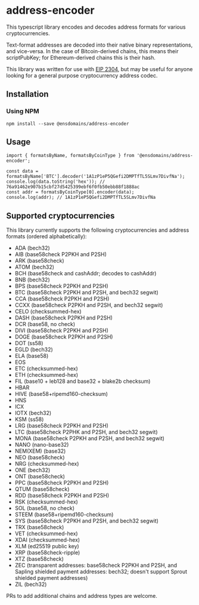 # address-encoder
This typescript library encodes and decodes address formats for various cryptocurrencies.

Text-format addresses are decoded into their native binary representations, and vice-versa. In the case of Bitcoin-derived chains, this means their scriptPubKey; for Ethereum-derived chains this is their hash.

This library was written for use with [EIP 2304](https://eips.ethereum.org/EIPS/eip-2304), but may be useful for anyone looking for a general purpose cryptocurrency address codec.

## Installation

### Using NPM

```
npm install --save @ensdomains/address-encoder
```

## Usage

```
import { formatsByName, formatsByCoinType } from '@ensdomains/address-encoder';

const data = formatsByName['BTC'].decoder('1A1zP1eP5QGefi2DMPTfTL5SLmv7DivfNa');
console.log(data.toString('hex')); // 76a91462e907b15cbf27d5425399ebf6f0fb50ebb88f1888ac
const addr = formatsByCoinType[0].encoder(data);
console.log(addr); // 1A1zP1eP5QGefi2DMPTfTL5SLmv7DivfNa
```

## Supported cryptocurrencies

This library currently supports the following cryptocurrencies and address formats (ordered alphabetically):

 - ADA (bech32)
 - AIB (base58check P2PKH and P2SH)
 - ARK (base58check)
 - ATOM (bech32)
 - BCH (base58check and cashAddr; decodes to cashAddr)
 - BNB (bech32)
 - BPS (base58check P2PKH and P2SH)
 - BTC (base58check P2PKH and P2SH, and bech32 segwit)
 - CCA (base58check P2PKH and P2SH)
 - CCXX (base58check P2PKH and P2SH, and bech32 segwit)
 - CELO (checksummed-hex)
 - DASH (base58check P2PKH and P2SH)
 - DCR (base58, no check)
 - DIVI (base58check P2PKH and P2SH)
 - DOGE (base58check P2PKH and P2SH)
 - DOT (ss58)
 - EGLD (bech32)
 - ELA (base58)
 - EOS
 - ETC (checksummed-hex)
 - ETH (checksummed-hex)
 - FIL (base10 + leb128 and base32 + blake2b checksum)
 - HBAR
 - HIVE (base58+ripemd160-checksum)
 - HNS
 - ICX
 - IOTX (bech32)
 - KSM (ss58)
 - LRG (base58check P2PKH and P2SH)
 - LTC (base58check P2PHK and P2SH, and bech32 segwit)
 - MONA (base58check P2PKH and P2SH, and bech32 segwit)
 - NANO (nano-base32)
 - NEM(XEM) (base32)
 - NEO (base58check)
 - NRG (checksummed-hex)
 - ONE (bech32)
 - ONT (base58check)
 - PPC (base58check P2PKH and P2SH)
 - QTUM (base58check)
 - RDD (base58check P2PKH and P2SH)
 - RSK (checksummed-hex)
 - SOL (base58, no check)
 - STEEM (base58+ripemd160-checksum)
 - SYS (base58check P2PKH and P2SH, and bech32 segwit)
 - TRX (base58check)
 - VET (checksummed-hex)
 - XDAI (checksummed-hex)
 - XLM (ed25519 public key)
 - XRP (base58check-ripple)
 - XTZ (base58check)
 - ZEC (transparent addresses: base58check P2PKH and P2SH, and Sapling shielded payment addresses: bech32; doesn't support Sprout shielded payment addresses)
 - ZIL (bech32)
 
PRs to add additional chains and address types are welcome.
